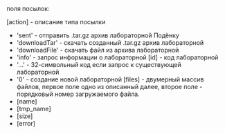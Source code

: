 поля посылок:

[action] - описание типа посылки
+ 'sent' - отправить .tar.gz архив лабораторной Подёнку
+ 'downloadTar' - скачать созданный .tar.gz архив лабораторной
+ 'downloadFile' - скачать файл из архива лабораторной 
+ 'info' - запрос информации о лабораторной
 [id] - код лабораторной
+ '...' - 32-символьный код если запрос к существующей лабораторной
+ '0' - создание новой лабораторной
 [files] - двумерный массив файлов, первое поле одно из описанный далее, второе поле - порядковый номер загружаемого файла.
+ [name]
+ [tmp_name]
+ [size]
+ [error]

